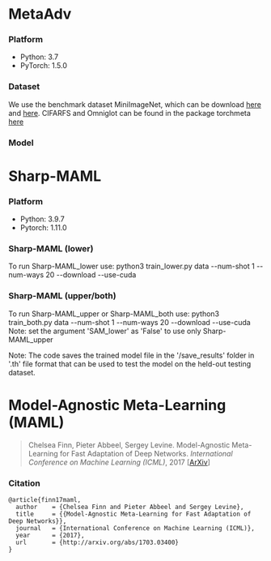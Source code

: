 # MetaAdv
### Platform
* Python: 3.7
* PyTorch: 1.5.0
### Dataset
We use the benchmark dataset MiniImageNet, which can be download [here](https://drive.google.com/file/d/1HkgrkAwukzEZA0TpO7010PkAOREb2Nuk/view) and [here](https://github.com/twitter/meta-learning-lstm/tree/master/data/miniImagenet). CIFARFS and Omniglot can be found in the package torchmeta [here](https://github.com/tristandeleu/pytorch-meta)
### Model


# Sharp-MAML

### Platform
* Python: 3.9.7
* Pytorch: 1.11.0

### Sharp-MAML (lower)
To run Sharp-MAML_lower use:
python3 train_lower.py data --num-shot 1 --num-ways 20 --download --use-cuda

### Sharp-MAML (upper/both)
To run Sharp-MAML_upper or Sharp-MAML_both use: 
python3 train_both.py data --num-shot 1 --num-ways 20 --download --use-cuda
Note: set the argument 'SAM_lower' as 'False' to use only Sharp-MAML_upper

Note: The code saves the trained model file in the '/save_results' folder in '.th' file format that can be used to test the model on the held-out testing dataset.

# Model-Agnostic Meta-Learning (MAML)

> Chelsea Finn, Pieter Abbeel, Sergey Levine. Model-Agnostic Meta-Learning for Fast Adaptation of Deep Networks. *International Conference on Machine Learning (ICML)*, 2017 [[ArXiv](https://arxiv.org/abs/1703.03400)]

### Citation

```
@article{finn17maml,
  author    = {Chelsea Finn and Pieter Abbeel and Sergey Levine},
  title     = {{Model-Agnostic Meta-Learning for Fast Adaptation of Deep Networks}},
  journal   = {International Conference on Machine Learning (ICML)},
  year      = {2017},
  url       = {http://arxiv.org/abs/1703.03400}
}
```
